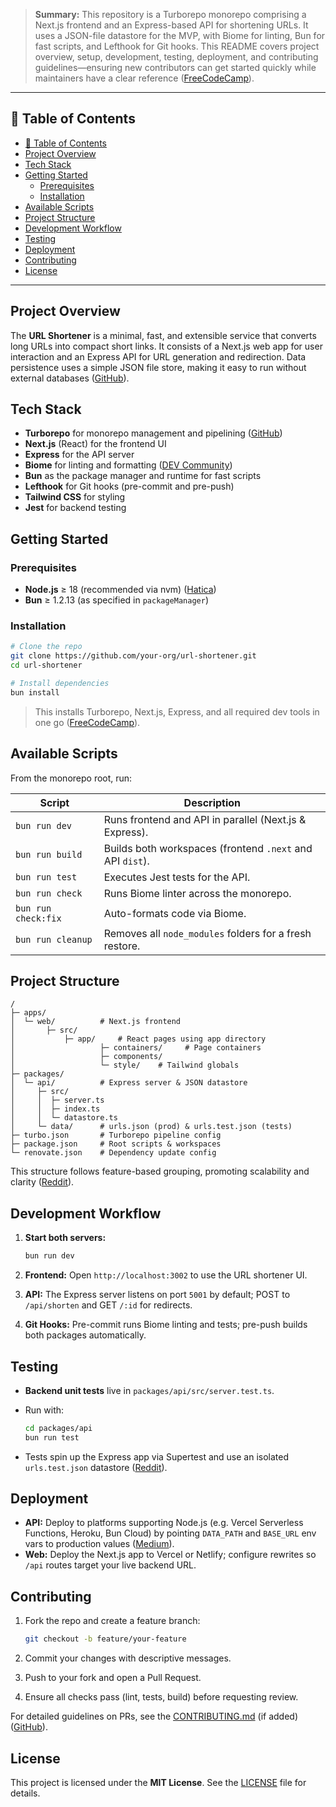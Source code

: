 > **Summary:** This repository is a Turborepo monorepo comprising a Next.js frontend and an Express-based API for shortening URLs. It uses a JSON-file datastore for the MVP, with Biome for linting, Bun for fast scripts, and Lefthook for Git hooks. This README covers project overview, setup, development, testing, deployment, and contributing guidelines—ensuring new contributors can get started quickly while maintainers have a clear reference ([FreeCodeCamp][1]).

---

## 📖 Table of Contents

- [📖 Table of Contents](#-table-of-contents)
- [Project Overview](#project-overview)
- [Tech Stack](#tech-stack)
- [Getting Started](#getting-started)
	- [Prerequisites](#prerequisites)
	- [Installation](#installation)
- [Available Scripts](#available-scripts)
- [Project Structure](#project-structure)
- [Development Workflow](#development-workflow)
- [Testing](#testing)
- [Deployment](#deployment)
- [Contributing](#contributing)
- [License](#license)

---

## Project Overview

The **URL Shortener** is a minimal, fast, and extensible service that converts long URLs into compact short links. It consists of a Next.js web app for user interaction and an Express API for URL generation and redirection. Data persistence uses a simple JSON file store, making it easy to run without external databases ([GitHub][2]).

## Tech Stack

* **Turborepo** for monorepo management and pipelining ([GitHub][3])
* **Next.js** (React) for the frontend UI
* **Express** for the API server
* **Biome** for linting and formatting ([DEV Community][4])
* **Bun** as the package manager and runtime for fast scripts
* **Lefthook** for Git hooks (pre-commit and pre-push)
* **Tailwind CSS** for styling
* **Jest** for backend testing

## Getting Started

### Prerequisites

* **Node.js** ≥ 18 (recommended via nvm) ([Hatica][5])
* **Bun** ≥ 1.2.13 (as specified in `packageManager`)

### Installation

```bash
# Clone the repo
git clone https://github.com/your-org/url-shortener.git
cd url-shortener

# Install dependencies
bun install
```

> This installs Turborepo, Next.js, Express, and all required dev tools in one go ([FreeCodeCamp][1]).

## Available Scripts

From the monorepo root, run:

| Script              | Description                                               |
| ------------------- | --------------------------------------------------------- |
| `bun run dev`       | Runs frontend and API in parallel (Next.js & Express).    |
| `bun run build`     | Builds both workspaces (frontend `.next` and API `dist`). |
| `bun run test`      | Executes Jest tests for the API.                          |
| `bun run check`     | Runs Biome linter across the monorepo.                    |
| `bun run check:fix` | Auto-formats code via Biome.                              |
| `bun run cleanup`   | Removes all `node_modules` folders for a fresh restore.   |

## Project Structure

```
/
├─ apps/
│  └─ web/          # Next.js frontend
│     	├─ src/
│ 		    ├─ app/     # React pages using app directory
│					├─ containers/     # Page containers 
│					├─ components/  
│					└─ style/    # Tailwind globals
├─ packages/
│  └─ api/          # Express server & JSON datastore
│     ├─ src/
│     │  ├─ server.ts
│     │  ├─ index.ts
│     │  └─ datastore.ts
│     └─ data/      # urls.json (prod) & urls.test.json (tests)
├─ turbo.json       # Turborepo pipeline config
├─ package.json     # Root scripts & workspaces
└─ renovate.json    # Dependency update config
```

This structure follows feature-based grouping, promoting scalability and clarity ([Reddit][6]).

## Development Workflow

1. **Start both servers:**

   ```bash
   bun run dev
   ```
2. **Frontend:** Open `http://localhost:3002` to use the URL shortener UI.
3. **API:** The Express server listens on port `5001` by default; POST to `/api/shorten` and GET `/:id` for redirects.
4. **Git Hooks:** Pre-commit runs Biome linting and tests; pre-push builds both packages automatically.

## Testing

* **Backend unit tests** live in `packages/api/src/server.test.ts`.
* Run with:

  ```bash
  cd packages/api
  bun run test
  ```
* Tests spin up the Express app via Supertest and use an isolated `urls.test.json` datastore ([Reddit][7]).

## Deployment

* **API:** Deploy to platforms supporting Node.js (e.g. Vercel Serverless Functions, Heroku, Bun Cloud) by pointing `DATA_PATH` and `BASE_URL` env vars to production values ([Medium][8]).
* **Web:** Deploy the Next.js app to Vercel or Netlify; configure rewrites so `/api` routes target your live backend URL.

## Contributing

1. Fork the repo and create a feature branch:

   ```bash
   git checkout -b feature/your-feature
   ```
2. Commit your changes with descriptive messages.
3. Push to your fork and open a Pull Request.
4. Ensure all checks pass (lint, tests, build) before requesting review.

For detailed guidelines on PRs, see the [CONTRIBUTING.md](./CONTRIBUTING.md) (if added) ([GitHub][3]).

## License

This project is licensed under the **MIT License**. See the [LICENSE](./LICENSE) file for details.

[1]: https://www.freecodecamp.org/news/how-to-write-a-good-readme-file/?utm_source=chatgpt.com "How to Write a Good README File for Your GitHub Project"
[2]: https://github.com/othneildrew/Best-README-Template?utm_source=chatgpt.com "An awesome README template to jumpstart your projects! - GitHub"
[3]: https://github.com/elsewhencode/project-guidelines?utm_source=chatgpt.com "elsewhencode/project-guidelines: A set of best practices for ... - GitHub"
[4]: https://dev.to/merlos/how-to-write-a-good-readme-bog?utm_source=chatgpt.com "How to write a good README - DEV Community"
[5]: https://www.hatica.io/blog/best-practices-for-github-readme/?utm_source=chatgpt.com "Best Practices For An Eye Catching GitHub Readme - Hatica"
[6]: https://www.reddit.com/r/reactjs/comments/1dwi8p8/i_made_my_own_react_best_practices_readme_on/?utm_source=chatgpt.com "I made my own React best practices README on github. : r/reactjs"
[7]: https://www.reddit.com/r/AskProgramming/comments/1c2d2h6/how_to_design_a_readme_file_to_help_newcomers_to/?utm_source=chatgpt.com "How to design a README file to help newcomers to contribute ..."
[8]: https://medium.com/elsewhen/we-boosted-our-javascript-projects-maintainability-by-following-these-guidelines-62536e6e0d04?utm_source=chatgpt.com "A set of best practices for JavaScript projects - Medium"
